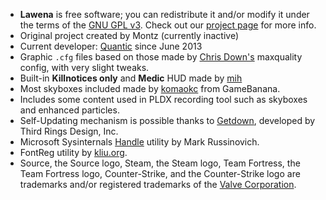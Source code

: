 * **Lawena** is free software; you can redistribute it and/or modify it under the terms of the [GNU GPL v3](https://github.com/iabarca/lawena-recording-tool/blob/master/LICENSE.txt).
  Check out our [project page](http://lawena.github.io/) for more info.
* Original project created by Montz (currently inactive)
* Current developer: [Quantic](http://steamcommunity.com/profiles/76561198012092861/) since June 2013
* Graphic `.cfg` files based on those made by [Chris Down's](https://chrisdown.name/tf2/) maxquality config, with very slight tweaks.
* Built-in **Killnotices only** and **Medic** HUD made by [mih](https://github.com/Kuw/recordinghuds)
* Most skyboxes included made by [komaokc](http://gamebanana.com/members/submissions/textures/289553) from GameBanana.
* Includes some content used in PLDX recording tool such as skyboxes and enhanced particles.
* Self-Updating mechanism is possible thanks to [Getdown](http://code.google.com/p/getdown/), developed by Third Rings Design, Inc.
* Microsoft Sysinternals [Handle](http://technet.microsoft.com/en-us/sysinternals/bb896655.aspx) utility by Mark Russinovich.
* FontReg utility by [kliu.org](ttp://code.kliu.org/).
* Source, the Source logo, Steam, the Steam logo, Team Fortress, the Team Fortress logo, Counter-Strike,
and the Counter-Strike logo are trademarks and/or registered trademarks of the [Valve Corporation](http://www.valvesoftware.com).

